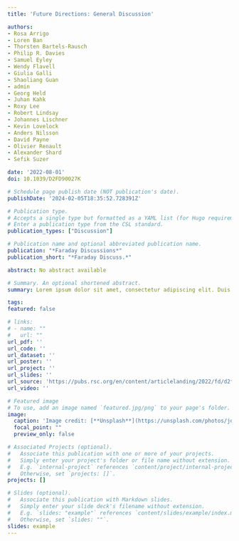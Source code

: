 ```yaml
---
title: 'Future Directions: General Discussion'

authors:
- Rosa Arrigo
- Loren Ban
- Thorsten Bartels-Rausch
- Philip R. Davies
- Samuel Eyley
- Wendy Flavell
- Giulia Galli
- Shaoliang Guan
- admin
- Georg Held
- Juhan Kahk
- Roxy Lee
- Robert Lindsay
- Johannes Lischner
- Kevin Lovelock
- Anders Nilsson
- David Payne
- Olivier Renault
- Alexander Shard
- Sefik Suzer

date: '2022-08-01'
doi: 10.1039/D2FD90027K

# Schedule page publish date (NOT publication's date).
publishDate: '2024-02-05T18:35:52.728391Z'

# Publication type.
# Accepts a single type but formatted as a YAML list (for Hugo requirements).
# Enter a publication type from the CSL standard.
publication_types: ["Discussion"]

# Publication name and optional abbreviated publication name.
publication: "*Faraday Discussions*"
publication_short: "*Faraday Discuss.*"

abstract: No abstract available

# Summary. An optional shortened abstract.
summary: Lorem ipsum dolor sit amet, consectetur adipiscing elit. Duis posuere tellus ac convallis placerat. Proin tincidunt magna sed ex sollicitudin condimentum.

tags:
featured: false

# links:
# - name: ""
#   url: ""
url_pdf: ''
url_code: ''
url_dataset: ''
url_poster: ''
url_project: ''
url_slides: ''
url_source: 'https://pubs.rsc.org/en/content/articlelanding/2022/fd/d2fd90027k'
url_video: ''

# Featured image
# To use, add an image named `featured.jpg/png` to your page's folder. 
image:
  caption: 'Image credit: [**Unsplash**](https://unsplash.com/photos/jdD8gXaTZsc)'
  focal_point: ""
  preview_only: false

# Associated Projects (optional).
#   Associate this publication with one or more of your projects.
#   Simply enter your project's folder or file name without extension.
#   E.g. `internal-project` references `content/project/internal-project/index.md`.
#   Otherwise, set `projects: []`.
projects: []

# Slides (optional).
#   Associate this publication with Markdown slides.
#   Simply enter your slide deck's filename without extension.
#   E.g. `slides: "example"` references `content/slides/example/index.md`.
#   Otherwise, set `slides: ""`.
slides: example
---
```


